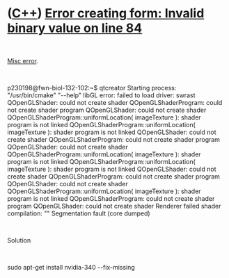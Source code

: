 
 

 

 

 

 

([C++](Cpp.md)) [Error creating form: Invalid binary value on line 84](CppMiscErrorLibGlErrorFailedToLoadDriverSwrast.md)
===========================================================================================================================

 

[Misc error](CppMiscError.md).

 

p230198@fwn-biol-132-102:\~\$ qtcreator Starting process:
"/usr/bin/cmake" "--help" libGL error: failed to load driver: swrast
QOpenGLShader: could not create shader QOpenGLShaderProgram: could not
create shader program QOpenGLShader: could not create shader
QOpenGLShaderProgram::uniformLocation( imageTexture ): shader program is
not linked QOpenGLShaderProgram::uniformLocation( imageTexture ): shader
program is not linked QOpenGLShader: could not create shader
QOpenGLShaderProgram: could not create shader program QOpenGLShader:
could not create shader QOpenGLShaderProgram::uniformLocation(
imageTexture ): shader program is not linked
QOpenGLShaderProgram::uniformLocation( imageTexture ): shader program is
not linked QOpenGLShader: could not create shader QOpenGLShaderProgram:
could not create shader program QOpenGLShader: could not create shader
QOpenGLShaderProgram::uniformLocation( imageTexture ): shader program is
not linked QOpenGLShaderProgram: could not create shader program
QOpenGLShader: could not create shader Renderer failed shader
compilation: "" Segmentation fault (core dumped)

 

Solution

 

sudo apt-get install nvidia-340 --fix-missing

 

 

 

 

 

 


